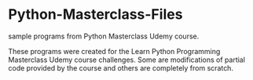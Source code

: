 # Python-Masterclass-Files
sample programs from Python Masterclass Udemy course.

These programs were created for the Learn Python Programming Masterclass Udemy course challenges. Some are modifications of partial code provided by the course and others are completely from scratch.
